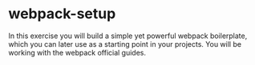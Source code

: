 # webpack-setup
In this exercise you will build a simple yet powerful webpack boilerplate, which you can later use as a starting point in your projects. You will be working with the webpack official guides.
